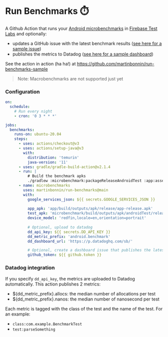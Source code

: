 # Run Benchmarks ⏱️

A Github Action that runs
your [Android microbenchmarks](https://developer.android.com/topic/performance/benchmarking/benchmarking-overview)
in [Firebase Test Labs](https://firebase.google.com/docs/test-lab) and optionally:
- updates a GitHub issue with the latest benchmark results ([see here for a sample issue](https://github.com/martinbonnin/run-benchmarks-sample/issues/1))
- publishes the metrics to Datadog ([see here for a sample dashboard](https://p.datadoghq.com/sb/5218edc4-01bd-11ed-a9be-da7ad0900002-8b732d527dbbc83641c63ef56364d8d1))

See the action in action (ha ha!) at https://github.com/martinbonnin/run-benchmarks-sample

> Note: Macrobenchmarks are not supported just yet

### Configuration

```yaml
on:
  schedule:
    # Run every night
    - cron: '0 3 * * *'

jobs:
  benchmarks:
    runs-on: ubuntu-20.04
    steps:
      - uses: actions/checkout@v3
      - uses: actions/setup-java@v3
        with:
          distribution: 'temurin'
          java-version: '11'
      - uses: gradle/gradle-build-action@v2.1.4
      - run: |
          # Build the benchmark apks
          ./gradlew :microbenchmark:packageReleaseAndroidTest :app:assembleRelease 
      - name: microbenchmarks
        uses: martinbonnin/run-benchmarks@main
        with:
          google_services_json: ${{ secrets.GOOGLE_SERVICES_JSON }}
          
          app_apk: 'app/build/outputs/apk/release/app-release.apk'
          test_apk: 'microbenchmark/build/outputs/apk/androidTest/release/microbenchmark-release-androidTest.apk'
          device_model: 'redfin,locale=en,orientation=portrait' 
          
          # Optional, upload to datadog
          dd_api_key: ${{ secrets.DD_API_KEY }}
          dd_metric_prefix: 'android.benchmark'
          dd_dashboard_url: 'https://p.datadoghq.com/sb/'

          # Optional, create a dashboard issue that publishes the latest results
          github_token: ${{ github.token }}
```

### Datadog integration

If you specify `dd_api_key`, the metrics are uploaded to Datadog automatically. This action publishes 2 metrics:

- ${dd_metric_prefix}.allocs: the median number of allocations per test
- ${dd_metric_prefix}.nanos: the median number of nanosecond per test

Each metric is tagged with the class of the test and the name of the test. For an example:

- `class:com.example.BenchmarkTest`
- `test:parseSomething`
